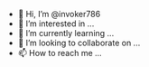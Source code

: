 - 👋 Hi, I’m @invoker786
- 👀 I’m interested in ...
- 🌱 I’m currently learning ...
- 💞️ I’m looking to collaborate on ...
- 📫 How to reach me ...

<!---
hacker point 
bugs bounty 
cyber anyalist
 
--->
